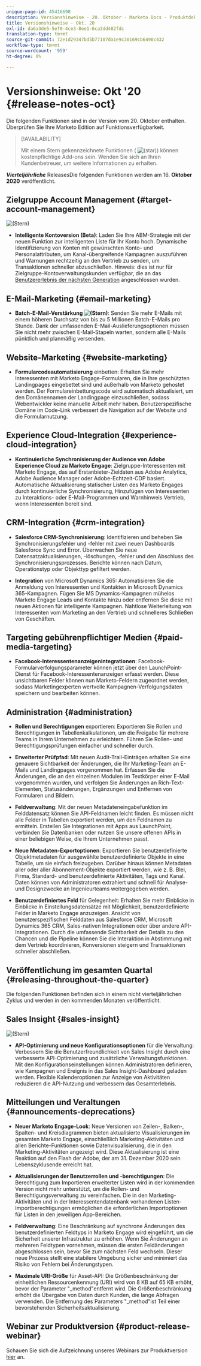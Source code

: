 ```yaml
---
unique-page-id: 45416698
description: Versionshinweise - 20. Oktober - Marketo Docs - Produktdokumentation
title: Versionshinweise - Okt. 20
exl-id: da6a3de5-5ef0-4ce3-8ee1-6ca3dd482fdc
translation-type: tm+mt
source-git-commit: 72e1d29347bd5b77107da1e9c30169cb6490c432
workflow-type: tm+mt
source-wordcount: '959'
ht-degree: 0%

---
```


# Versionshinweise: Okt &#39;20 {#release-notes-oct}

Die folgenden Funktionen sind in der Version vom 20. Oktober enthalten. Überprüfen Sie Ihre Marketo Edition auf Funktionsverfügbarkeit.

>[!AVAILABILITY]
>
>Mit einem Stern gekennzeichnete Funktionen ( ![(star)](assets/star-yellow.svg)) können kostenpflichtige Add-ons sein. Wenden Sie sich an Ihren Kundenbetreuer, um weitere Informationen zu erhalten.

**_Vierteljährliche_** ReleasesDie folgenden Funktionen werden am 16.  **Oktober 2020** veröffentlicht.

## Zielgruppe Account Management {#target-account-management}

![(Stern)](assets/star-yellow.svg)

* **Intelligente Kontoversion (Beta)**: Laden Sie Ihre ABM-Strategie mit der neuen Funktion zur intelligenten Liste für Ihr Konto hoch. Dynamische Identifizierung von Konten mit gewünschten Konto- und Personalattributen, um Kanal-übergreifende Kampagnen auszuführen und Warnungen rechtzeitig an den Vertrieb zu senden, um Transaktionen schneller abzuschließen. Hinweis: dies ist nur für Zielgruppe-Kontoverwaltungskunden verfügbar, die an das [Benutzererlebnis der nächsten Generation](https://nation.marketo.com/t5/Employee-Blogs/The-Next-Generation-Marketo-Engage-Experience/ba-p/304205) angeschlossen wurden.

## E-Mail-Marketing {#email-marketing}

* **Batch-E-Mail-Verstärkung  ![(Stern)](assets/star-yellow.svg)**: Senden Sie mehr E-Mails mit einem höheren Durchsatz von bis zu 5 Millionen Batch-E-Mails pro Stunde. Dank der umfassenden E-Mail-Auslieferungsoptionen müssen Sie nicht mehr zwischen E-Mail-Stapeln warten, sondern alle E-Mails pünktlich und planmäßig versenden.

## Website-Marketing {#website-marketing}

* **Formularcodeautomatisierung** einbetten: Erhalten Sie mehr Interessenten mit Marketo Engage-Formularen, die in Ihre geschützten Landingpages eingebettet sind und außerhalb von Marketo gehostet werden. Der Formulareinbettungscode wird automatisch aktualisiert, um den Domänennamen der Landingpage einzuschließen, sodass Webentwickler keine manuelle Arbeit mehr haben. Benutzerspezifische Domäne im Code-Link verbessert die Navigation auf der Website und die Formularnutzung.

## Experience Cloud-Integration {#experience-cloud-integration}

* **Kontinuierliche Synchronisierung der Audience von Adobe Experience Cloud zu Marketo Engage**: Zielgruppe-Interessenten mit Marketo Engage, das auf Erstanbieter-Zieldaten aus Adobe Analytics, Adobe Audience Manager oder Adobe-Echtzeit-CDP basiert. Automatische Aktualisierung statischer Listen des Marketo Engages durch kontinuierliche Synchronisierung, Hinzufügen von Interessenten zu Interaktions- oder E-Mail-Programmen und Warnhinweis Vertrieb, wenn Interessenten bereit sind.

## CRM-Integration {#crm-integration}

* **Salesforce CRM-Synchronisierung**: Identifizieren und beheben Sie Synchronisierungsfehler und -fehler mit zwei neuen Dashboards Salesforce Sync und Error. Überwachen Sie neue Datensatzaktualisierungen, -löschungen, -fehler und den Abschluss des Synchronisierungsprozesses. Berichte können nach Datum, Operationstyp oder Objekttyp gefiltert werden.

* **Integration** von Microsoft Dynamics 365: Automatisieren Sie die Anmeldung von Interessenten und Kontakten in Microsoft Dynamics 365-Kampagnen. Fügen Sie MS Dynamics-Kampagnen mühelos Marketo Engage Leads und Kontakte hinzu oder entfernen Sie diese mit neuen Aktionen für intelligente Kampagnen. Nahtlose Weiterleitung von Interessenten vom Marketing an den Vertrieb und schnelleres Schließen von Geschäften.

## Targeting gebührenpflichtiger Medien {#paid-media-targeting}

* **Facebook-Interessentenanzeigenintegrationen**: Facebook-Formularverfolgungsparameter können jetzt über den LaunchPoint-Dienst für Facebook-Interessentenanzeigen erfasst werden. Diese unsichtbaren Felder können nun Marketo-Feldern zugeordnet werden, sodass Marketingexperten wertvolle Kampagnen-Verfolgungsdaten speichern und bearbeiten können.

## Administration {#administration}

* **Rollen und Berechtigungen** exportieren: Exportieren Sie Rollen und Berechtigungen in Tabellenkalkulationen, um die Freigabe für mehrere Teams in Ihrem Unternehmen zu erleichtern. Führen Sie Rollen- und Berechtigungsprüfungen einfacher und schneller durch.

* **Erweiterter Prüfpfad**: Mit neuen Audit-Trail-Einträgen erhalten Sie eine genauere Sichtbarkeit der Änderungen, die Ihr Marketing-Team an E-Mails und Landingpages vorgenommen hat. Erfassen Sie die Änderungen, die an den einzelnen Modulen im Textkörper einer E-Mail vorgenommen wurden, und verfolgen Sie Änderungen an Rich-Text-Elementen, Statusänderungen, Ergänzungen und Entfernen von Formularen und Bildern.

* **Feldverwaltung**: Mit der neuen Metadateneingabefunktion im Felddatensatz können Sie API-Feldnamen leicht finden. Es müssen nicht alle Felder in Tabellen exportiert werden, um den Feldnamen zu ermitteln. Erstellen Sie Integrationen mit Apps aus LaunchPoint, verbinden Sie Datenbanken oder nutzen Sie unsere offenen APIs in einer beliebigen Weise, die Ihrem Unternehmen passt.

* **Neue Metadaten-Exportoptionen**: Exportieren Sie benutzerdefinierte Objektmetadaten für ausgewählte benutzerdefinierte Objekte in eine Tabelle, um sie einfach freizugeben. Darüber hinaus können Metadaten aller oder aller Abonnement-Objekte exportiert werden, wie z. B. Blei, Firma, Standard- und benutzerdefinierte Aktivitäten, Tags und Kanal. Daten können von Administratoren extrahiert und schnell für Analyse- und Designzwecke an Ingenieurteams weitergegeben werden.

* **Benutzerdefiniertes Feld** für Gelegenheit: Erhalten Sie mehr Einblicke in Einblicke in Einstellungsdatensätze mit Möglichkeit, benutzerdefinierte Felder in Marketo Engage anzuzeigen. Ansicht von benutzerspezifischen Felddaten aus Salesforce CRM, Microsoft Dynamics 365 CRM, Sales-nativen Integrationen oder über andere API-Integrationen. Durch die umfassende Sichtbarkeit der Details zu den Chancen und die Pipeline können Sie die Interaktion in Abstimmung mit dem Vertrieb koordinieren, Konversionen steigern und Transaktionen schneller abschließen.

## Veröffentlichung im gesamten Quartal {#releasing-throughout-the-quarter}

Die folgenden Funktionen befinden sich in einem nicht vierteljährlichen Zyklus und werden in den kommenden Monaten veröffentlicht.

## Sales Insight {#sales-insight}

![(Stern)](assets/star-yellow.svg)

* **API-Optimierung und neue Konfigurationsoptionen** für die Verwaltung: Verbessern Sie die Benutzerfreundlichkeit von Sales Insight durch eine verbesserte API-Optimierung und zusätzliche Verwaltungsfunktionen. Mit den Konfigurationseinstellungen können Administratoren definieren, wie Kampagnen und Ereignis in das Sales Insight-Dashboard geladen werden. Flexible Kalenderoptionen zur Anzeige von Aktivitäten reduzieren die API-Nutzung und verbessern das Gesamterlebnis.

## Mitteilungen und Veraltungen {#announcements-deprecations}

* **Neuer Marketo Engage-Look**: Neue Versionen von Zeilen-, Balken-, Spalten- und Kreisdiagrammen bieten aktualisierte Visualisierungen im gesamten Marketo Engage, einschließlich Marketing-Aktivitäten und allen Berichte-Funktionen sowie Datenvisualisierung, die in den Marketing-Aktivitäten angezeigt wird. Diese Aktualisierung ist eine Reaktion auf den Flash der Adobe, der am 31. Dezember 2020 sein Lebenszyklusende erreicht hat.

* **Aktualisierungen der Benutzerrollen und -berechtigungen**: Die Berechtigung zum Importieren erweiterter Listen wird in der kommenden Version nicht mehr unterstützt, um die Rollen- und Berechtigungsverwaltung zu vereinfachen. Die in den Marketing-Aktivitäten und in der Interessentendatenbank vorhandenen Listen-Importberechtigungen ermöglichen die erforderlichen Importoptionen für Listen in den jeweiligen App-Bereichen.

* **Feldverwaltung**: Eine Beschränkung auf synchrone Änderungen des benutzerdefinierten Feldtyps in Marketo Engage wird eingeführt, um die Sicherheit unserer Infrastruktur zu erhöhen. Wenn Sie Änderungen an mehreren Feldtypen vornehmen, müssen die ersten Feldänderungen abgeschlossen sein, bevor Sie zum nächsten Feld wechseln. Dieser neue Prozess stellt eine stabilere Umgebung sicher und minimiert das Risiko von Fehlern bei Änderungstypen.

* **Maximale URI-Größe** für Asset-API: Die Größenbeschränkung der einheitlichen Ressourcenkennung (URI) wird von 8 KB auf 65 KB erhöht, bevor der Parameter &quot;_method&quot;entfernt wird. Die Größenbeschränkung erhöht die Übergabe von Daten durch Kunden, die lange Abfragen verwenden. Die Entfernung des Parameters &quot;_method&quot;ist Teil einer bevorstehenden Sicherheitsaktualisierung.

## Webinar zur Produktversion {#product-release-webinar}

Schauen Sie sich die Aufzeichnung unseres Webinars zur Produktversion [hier](https://engage.marketo.com/Oct_20_Release_OnDemand.html) an.
